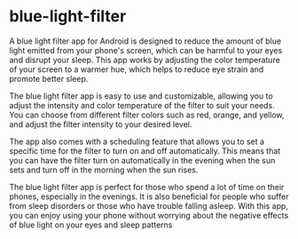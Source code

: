 # blue-light-filter
A blue light filter app for Android is designed to reduce the amount of blue light emitted from your phone's screen, which can be harmful to your eyes and disrupt your sleep. This app works by adjusting the color temperature of your screen to a warmer hue, which helps to reduce eye strain and promote better sleep.

The blue light filter app is easy to use and customizable, allowing you to adjust the intensity and color temperature of the filter to suit your needs. You can choose from different filter colors such as red, orange, and yellow, and adjust the filter intensity to your desired level.

The app also comes with a scheduling feature that allows you to set a specific time for the filter to turn on and off automatically. This means that you can have the filter turn on automatically in the evening when the sun sets and turn off in the morning when the sun rises.

The blue light filter app is perfect for those who spend a lot of time on their phones, especially in the evenings. It is also beneficial for people who suffer from sleep disorders or those who have trouble falling asleep. With this app, you can enjoy using your phone without worrying about the negative effects of blue light on your eyes and sleep patterns
